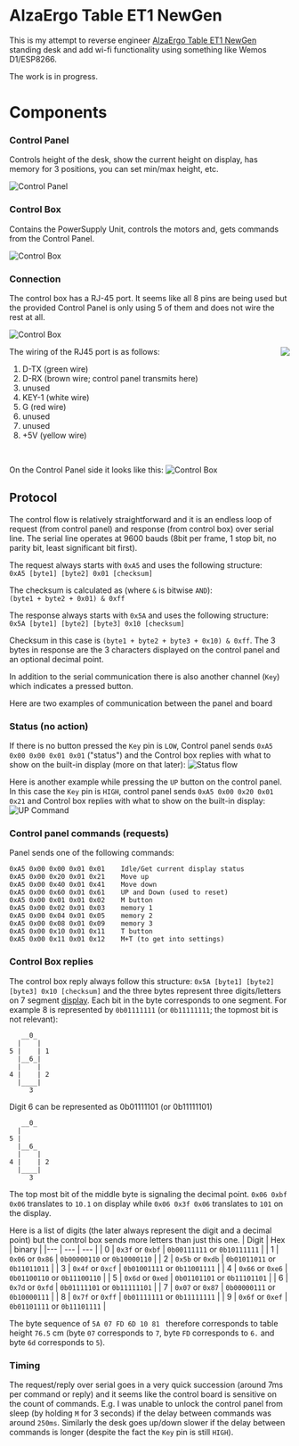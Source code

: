 # AlzaErgo Table ET1 NewGen
This is my attempt to reverse engineer [AlzaErgo Table ET1 NewGen](https://www.alza.cz/alzaergo-table-et1-newgen-white-d5647311.htm) standing desk and add wi-fi functionality using something like Wemos D1/ESP8266.

The work is in progress.

# Components
### Control Panel
Controls height of the desk, show the current height on display, has memory for 3 positions, you can set min/max height, etc.

![Control Panel](images/control_panel.png)

### Control Box
Contains the PowerSupply Unit, controls the motors and, gets commands from the Control Panel.

![Control Box](images/control_box.png)

### Connection
The control box has a RJ-45 port. It seems like all 8 pins are being used but the provided Control Panel is only using 5 of them and does not wire the rest at all.

![Control Box](images/control_box_pins.png)


The wiring of the RJ45 port is as follows:
<img align="right" src="images/rj45.png">
1. D-TX (green wire)
2. D-RX (brown wire; control panel transmits here)
3. unused
4. KEY-1 (white wire)
5. G (red wire)
6. unused
7. unused
8. +5V (yellow wire)

<br style="clear:both" />


On the Control Panel side it looks like this:
![Control Box](images/control_panel_pinout.png)


## Protocol
The control flow is relatively straightforward and it is an endless loop of request (from control panel) and response (from control box) over
serial line. The serial line operates at 9600 bauds (8bit per frame, 1 stop bit, no parity bit, least significant bit first).

The request always starts with `0xA5` and uses the following structure: <br/>
``0xA5 [byte1] [byte2] 0x01 [checksum]``

The checksum is calculated as (where `&` is bitwise `AND`): <br/>
```(byte1 + byte2 + 0x01) & 0xff```

The response always starts with `0x5A` and uses the following structure: <br/>
```0x5A [byte1] [byte2] [byte3] 0x10 [checksum]```

Checksum in this case is ```(byte1 + byte2 + byte3 + 0x10) & 0xff```. The 3 bytes in response are the 3 characters displayed on the control panel and an
optional decimal point.

In addition to the serial communication there is also another channel (`Key`) which indicates a pressed button.

Here are two examples of communication between the panel and board

### Status (no action)
If there is no button pressed the `Key` pin is `LOW`, Control panel sends `0xA5 0x00 0x00 0x01 0x01` ("status") and the Control box replies with what to show on the built-in display (more on that later):
![Status flow](images/status_flow_annotated.png)


Here is another example while pressing the `UP` button on the control panel. In this case the `Key` pin is `HIGH`, control panel sends `0xA5 0x00 0x20 0x01 0x21` and Control box replies with what to show on the built-in display:
![UP Command](images/up_command_annotated.png)


### Control panel commands (requests)

Panel sends one of the following commands:
```
0xA5 0x00 0x00 0x01 0x01    Idle/Get current display status
0xA5 0x00 0x20 0x01 0x21    Move up
0xA5 0x00 0x40 0x01 0x41    Move down
0xA5 0x00 0x60 0x01 0x61    UP and Down (used to reset)
0xA5 0x00 0x01 0x01 0x02    M button
0xA5 0x00 0x02 0x01 0x03    memory 1
0xA5 0x00 0x04 0x01 0x05    memory 2
0xA5 0x00 0x08 0x01 0x09    memory 3
0xA5 0x00 0x10 0x01 0x11    T button
0xA5 0x00 0x11 0x01 0x12    M+T (to get into settings)
```


### Control Box replies
The control box reply always follow this structure: `0x5A [byte1] [byte2] [byte3] 0x10 [checksum]` and the three bytes represent three digits/letters on 7 segment [display](https://en.wikipedia.org/wiki/Seven-segment_display). Each bit in the byte corresponds to one segment. For example 8 is represented by `0b01111111` (or `0b11111111`; the topmost bit is not relevant):
```
   __0_
  |    |
5 |    | 1
  |__6_|
  |    |
4 |    | 2
  |____|
     3
```

Digit 6 can be represented as 0b01111101 (or 0b11111101)
```
   __0_
  |
5 |
  |__6_
  |    |
4 |    | 2
  |____|
     3
```

The top most bit of the middle byte is signaling the decimal point.
`0x06 0xbf 0x06` translates to `10.1` on display while `0x06 0x3f 0x06` translates to `101` on the display.

Here is a list of digits (the later always represent the digit and a decimal point) but the control box sends more letters than just this one.
| Digit | Hex                | binary                       |
|---    | ---                | ---                          |
| 0     | `0x3f` or `0xbf`   | `0b00111111` or `0b10111111` |
| 1     | `0x06` or `0x86`   | `0b00000110` or `0b10000110` |
| 2     | `0x5b` or `0xdb`   | `0b01011011` or `0b11011011` |
| 3     | `0x4f` or `0xcf`   | `0b01001111` or `0b11001111` |
| 4     | `0x66` or `0xe6`   | `0b01100110` or `0b11100110` |
| 5     | `0x6d` or `0xed`   | `0b01101101` or `0b11101101` |
| 6     | `0x7d` or `0xfd`   | `0b01111101` or `0b11111101` |
| 7     | `0x07` or `0x87`   | `0b00000111` or `0b10000111` |
| 8     | `0x7f` or `0xff`   | `0b01111111` or `0b11111111` |
| 9     | `0x6f` or `0xef`   | `0b01101111` or `0b11101111` |

The byte sequence of `5A 07 FD 6D 10 81 ` therefore corresponds to table height `76.5` cm (byte `07` corresponds to `7`, byte `FD` corresponds to `6.` and byte `6d` corresponds to `5`).

### Timing
The request/reply over serial goes in a very quick succession (around 7ms per command or reply) and it seems like the control board is sensitive on the count of commands. E.g. I was unable to unlock the control panel from sleep (by holding `M` for 3 seconds) if the delay between commands was around `250ms`. Similarly the desk goes up/down slower if the delay between commands is longer (despite the fact the `Key` pin is still `HIGH`).